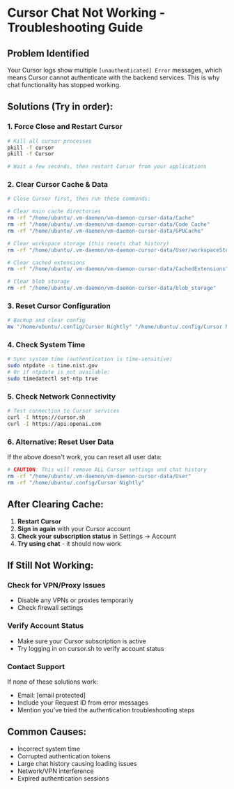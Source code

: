 # Cursor Chat Not Working - Troubleshooting Guide

## Problem Identified
Your Cursor logs show multiple `[unauthenticated] Error` messages, which means Cursor cannot authenticate with the backend services. This is why chat functionality has stopped working.

## Solutions (Try in order):

### 1. Force Close and Restart Cursor
```bash
# Kill all cursor processes
pkill -f cursor
pkill -f Cursor

# Wait a few seconds, then restart Cursor from your applications
```

### 2. Clear Cursor Cache & Data
```bash
# Close Cursor first, then run these commands:

# Clear main cache directories
rm -rf "/home/ubuntu/.vm-daemon/vm-daemon-cursor-data/Cache"
rm -rf "/home/ubuntu/.vm-daemon/vm-daemon-cursor-data/Code Cache"
rm -rf "/home/ubuntu/.vm-daemon/vm-daemon-cursor-data/GPUCache"

# Clear workspace storage (this resets chat history)
rm -rf "/home/ubuntu/.vm-daemon/vm-daemon-cursor-data/User/workspaceStorage"

# Clear cached extensions
rm -rf "/home/ubuntu/.vm-daemon/vm-daemon-cursor-data/CachedExtensions"

# Clear blob storage
rm -rf "/home/ubuntu/.vm-daemon/vm-daemon-cursor-data/blob_storage"
```

### 3. Reset Cursor Configuration
```bash
# Backup and clear config
mv "/home/ubuntu/.config/Cursor Nightly" "/home/ubuntu/.config/Cursor Nightly.backup"
```

### 4. Check System Time
```bash
# Sync system time (authentication is time-sensitive)
sudo ntpdate -s time.nist.gov
# Or if ntpdate is not available:
sudo timedatectl set-ntp true
```

### 5. Check Network Connectivity
```bash
# Test connection to Cursor services
curl -I https://cursor.sh
curl -I https://api.openai.com
```

### 6. Alternative: Reset User Data
If the above doesn't work, you can reset all user data:
```bash
# CAUTION: This will remove ALL Cursor settings and chat history
rm -rf "/home/ubuntu/.vm-daemon/vm-daemon-cursor-data/User"
rm -rf "/home/ubuntu/.config/Cursor Nightly"
```

## After Clearing Cache:

1. **Restart Cursor**
2. **Sign in again** with your Cursor account
3. **Check your subscription status** in Settings → Account
4. **Try using chat** - it should now work

## If Still Not Working:

### Check for VPN/Proxy Issues
- Disable any VPNs or proxies temporarily
- Check firewall settings

### Verify Account Status
- Make sure your Cursor subscription is active
- Try logging in on cursor.sh to verify account status

### Contact Support
If none of these solutions work:
- Email: [email protected]
- Include your Request ID from error messages
- Mention you've tried the authentication troubleshooting steps

## Common Causes:
- Incorrect system time
- Corrupted authentication tokens
- Large chat history causing loading issues
- Network/VPN interference
- Expired authentication sessions